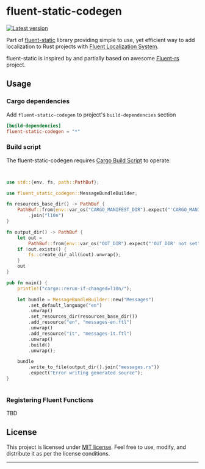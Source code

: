 # fluent-static-codegen


[![Latest version](https://img.shields.io/crates/v/fluent-static-codegen.svg)](https://crates.io/crates/fluent-static-codegen)


Part of [fluent-static](/README.md) library providing simple to use, yet efficient way to add localization to Rust projects with [Fluent Localization System](https://projectfluent.org/).

fluent-static is inspired by and partially based on awesome [Fluent-rs](https://github.com/projectfluent/fluent-rs) project.

## Usage

### Cargo dependencies

Add `fluent-static-codegen` to project's `build-dependencies` section

```toml
[build-dependencies]
fluent-static-codegen = "*"
```

### Build script

The fluent-static-codegen requires [Cargo Build Script](https://doc.rust-lang.org/cargo/reference/build-scripts.html) to operate.

```rust


use std::{env, fs, path::PathBuf};

use fluent_static_codegen::MessageBundleBuilder;

fn resources_base_dir() -> PathBuf {
    PathBuf::from(env::var_os("CARGO_MANIFEST_DIR").expect("'CARGO_MANIFEST_DIR' not set"))
        .join("l10n")
}

fn output_dir() -> PathBuf {
    let out =
        PathBuf::from(env::var_os("OUT_DIR").expect("'OUT_DIR' not set")).join("generated/fluent");
    if !out.exists() {
        fs::create_dir_all(&out).unwrap();
    }
    out
}

pub fn main() {
    println!("cargo::rerun-if-changed=l10n/");

    let bundle = MessageBundleBuilder::new("Messages")
        .set_default_language("en")
        .unwrap()
        .set_resources_dir(resources_base_dir())
        .add_resource("en", "messages-en.ftl")
        .unwrap()
        .add_resource("it", "messages-it.ftl")
        .unwrap()
        .build()
        .unwrap();

    bundle
        .write_to_file(output_dir().join("messages.rs"))
        .expect("Error writing generated source");
}
  
```

### Registering Fluent Functions

TBD

## License

This project is licensed under [MIT license](/LICENSE.md). Feel free to use, modify, and distribute it as per the license conditions.

---
